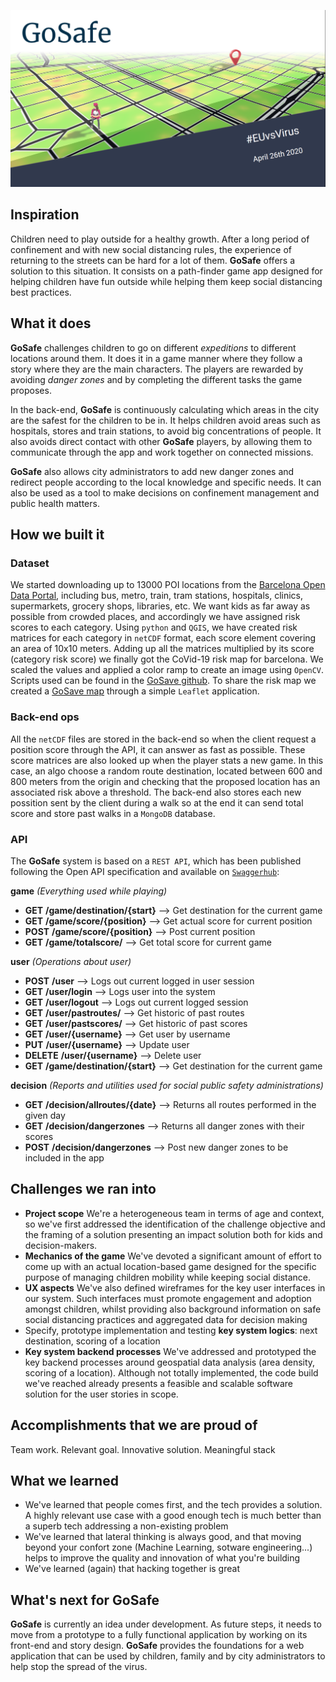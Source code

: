 ![](imgs/Captura4.png)

## Inspiration
Children need to play outside for a healthy growth. After a long period of confinement and with new social distancing rules, the experience of returning to the streets can be hard for a lot of them. **GoSafe** offers a solution to this situation. It consists on a path-finder game app designed for helping children have fun outside while helping them keep social distancing best practices.

## What it does
**GoSafe** challenges children to go on different *expeditions* to different locations around them. It does it in a game manner where they follow a story where they are the main characters. The players are rewarded by avoiding *danger zones* and by completing the different tasks the game proposes.

In the back-end, **GoSafe** is continuously calculating which areas in the city are the safest for the children to be in. It helps children avoid areas such as hospitals, stores and train stations, to avoid big concentrations of people. It also avoids direct contact with other **GoSafe** players, by allowing them to communicate through the app and work together on connected missions.

**GoSafe** also allows city administrators to add new danger zones and redirect people according to the local knowledge and specific needs. It can also be used as a tool to make decisions on confinement management and public health matters.

## How we built it
### Dataset
We started downloading up to 13000 POI locations from the [Barcelona Open Data Portal](https://opendata-ajuntament.barcelona.cat/data/en/dataset), including bus, metro, train, tram stations, hospitals, clinics, supermarkets, grocery shops, libraries, etc. We want kids as far away as possible from crowded places, and accordingly we have assigned risk scores to each category. Using `python` and `QGIS`, we have created risk matrices for each category in `netCDF` format, each score element covering an area of 10x10 meters. Adding up all the matrices multiplied by its score (category risk score) we finally got the CoVid-19 risk map for barcelona. We scaled the values and applied a color ramp to create an image using `OpenCV`. Scripts used can be found in the [GoSave github](https://github.com/gosafe-euvsvirus/gosafe-euvsvirus.github.io). To share the risk map we created a [GoSave map](https://gosafe-euvsvirus.github.io/) through a simple `Leaflet` application. 

### Back-end ops
All the `netCDF` files are stored in the back-end so when the client request a position score through the API, it can answer as fast as possible. These score matrices are also looked up when the player stats a new game. In this case, an algo choose a random route destination, located between 600 and 800 meters from the origin and checking that the proposed location has an associated risk above a threshold. The back-end also stores each new possition sent by the client during a walk so at the end it can send total score and store past walks in a `MongoDB` database.

### API
The **GoSafe** system is based on a `REST API`, which has been published following the Open API specification and available on [`Swaggerhub`](https://app.swaggerhub.com/apis/jaumebrossa/GoSafeAPI/1.0.0#/):

**game** *(Everything used while playing)*
* **GET** **/game/destination/{start}** --> Get destination for the current game
* **GET** **/game/score/{position}** --> Get actual score for current position
* **POST** **/game/score/{position}** --> Post current position
* **GET** **/game/totalscore/** --> Get total score for current game


**user** *(Operations about user)*
* **POST** **/user** --> Logs out current logged in user session
* **GET** **/user/login** --> Logs user into the system
* **GET** **/user/logout** --> Logs out current logged session
* **GET** **/user/pastroutes/** --> Get historic of past routes
* **GET** **/user/pastscores/** --> Get historic of past scores
* **GET** **/user/{username}** --> Get user by username
* **PUT** **/user/{username}** --> Update user
* **DELETE** **/user/{username}** --> Delete user
* **GET** **/game/destination/{start}** --> Get destination for the current game

**decision** *(Reports and utilities used for social public safety administrations)*
* **GET** **/decision/allroutes/{date}** --> Returns all routes performed in the given day
* **GET** **/decision/dangerzones** --> Returns all danger zones with their scores
* **POST** **/decision/dangerzones** --> Post new danger zones to be included in the app

## Challenges we ran into
* **Project scope** We're a heterogeneous team in terms of age and context, so we've first addressed the identification of the challenge objective and the framing of a solution presenting an impact solution both for kids and decision-makers.
* **Mechanics of the game** We've devoted a significant amount of effort to come up with an actual location-based game designed for the specific purpose of managing children mobility while keeping social distance.
* **UX aspects** We've also defined wireframes for the key user interfaces in our system. Such interfaces must promote engagement and adoption amongst children, whilst providing also background information on safe social distancing practices and aggregated data for decision making
* Specify, prototype implementation and testing **key system logics**: next destination, scoring of a location
* **Key system backend processes** We've addressed and prototyped the key backend processes around geospatial data analysis (area density, scoring of a location). Although not totally implemented, the code build we've reached already presents a feasible and scalable software solution for the user stories in scope.

## Accomplishments that we are proud of
Team work. Relevant goal. Innovative solution. Meaningful stack

## What we learned
* We've learned that people comes first, and the tech provides a solution. A highly relevant use case with a good enough tech is much better than a superb tech addressing a non-existing problem
* We've learned that lateral thinking is always good, and that moving beyond your confort zone (Machine Learning, sotware engineering...) helps to improve the quality and innovation of what you're building
* We've learned (again) that hacking together is great

## What's next for GoSafe
**GoSafe** is currently an idea under development. As future steps, it needs to move from a prototype to a fully functional application by working on its front-end and story design.
**GoSafe** provides the foundations for a web application that can be used by children, family and by city administrators to help stop the spread of the virus.
